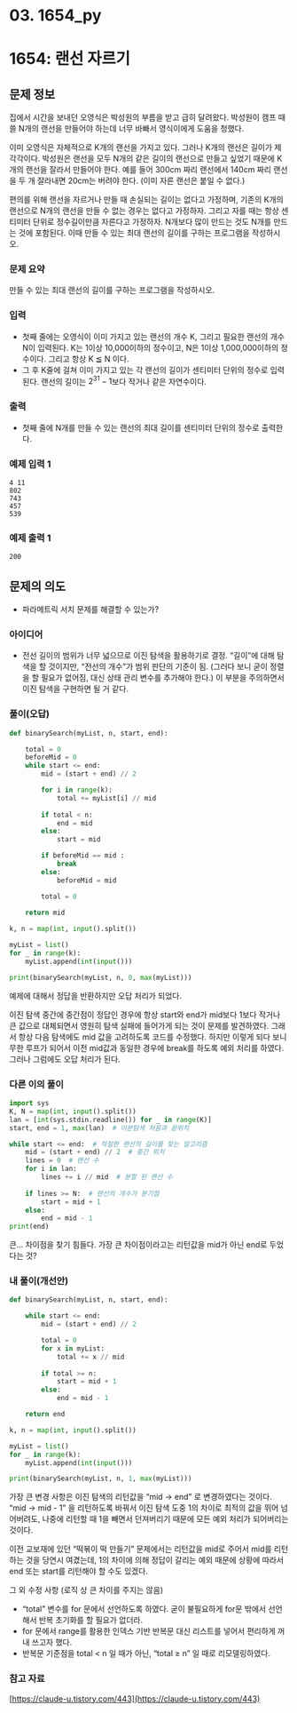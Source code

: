 # 03. 1654_py

# 1654: 랜선 자르기

## 문제 정보

집에서 시간을 보내던 오영식은 박성원의 부름을 받고 급히 달려왔다. 박성원이 캠프 때 쓸 N개의 랜선을 만들어야 하는데 너무 바빠서 영식이에게 도움을 청했다.

이미 오영식은 자체적으로 K개의 랜선을 가지고 있다. 그러나 K개의 랜선은 길이가 제각각이다. 박성원은 랜선을 모두 N개의 같은 길이의 랜선으로 만들고 싶었기 때문에 K개의 랜선을 잘라서 만들어야 한다. 예를 들어 300cm 짜리 랜선에서 140cm 짜리 랜선을 두 개 잘라내면 20cm는 버려야 한다. (이미 자른 랜선은 붙일 수 없다.)

편의를 위해 랜선을 자르거나 만들 때 손실되는 길이는 없다고 가정하며, 기존의 K개의 랜선으로 N개의 랜선을 만들 수 없는 경우는 없다고 가정하자. 그리고 자를 때는 항상 센티미터 단위로 정수길이만큼 자른다고 가정하자. N개보다 많이 만드는 것도 N개를 만드는 것에 포함된다. 이때 만들 수 있는 최대 랜선의 길이를 구하는 프로그램을 작성하시오.

### 문제 요약

만들 수 있는 최대 랜선의 길이를 구하는 프로그램을 작성하시오.

### 입력

- 첫째 줄에는 오영식이 이미 가지고 있는 랜선의 개수 K, 그리고 필요한 랜선의 개수 N이 입력된다. K는 1이상 10,000이하의 정수이고, N은 1이상 1,000,000이하의 정수이다. 그리고 항상 K ≦ N 이다.
- 그 후 K줄에 걸쳐 이미 가지고 있는 각 랜선의 길이가 센티미터 단위의 정수로 입력된다. 랜선의 길이는 $2^{31}-1$보다 작거나 같은 자연수이다.

### 출력

- 첫째 줄에 N개를 만들 수 있는 랜선의 최대 길이를 센티미터 단위의 정수로 출력한다.

### 예제 입력 1

```
4 11
802
743
457
539
```

### 예제 출력 1

```
200
```

## 문제의 의도

- 파라메트릭 서치 문제를 해결할 수 있는가?

### 아이디어

- 전선 길이의 범위가 너무 넓으므로 이진 탐색을 활용하기로 결정. “길이”에 대해 탐색을 할 것이지만, “전선의 개수”가 범위 판단의 기준이 됨. (그러다 보니 굳이 정렬을 할 필요가 없어짐, 대신 상태 관리 변수를 추가해야 한다.) 이 부분을 주의하면서 이진 탐색을 구현하면 될 거 같다.

### 풀이(오답)

```python
def binarySearch(myList, n, start, end):

    total = 0
    beforeMid = 0
    while start <= end:
        mid = (start + end) // 2

        for i in range(k):
            total += myList[i] // mid
            
        if total < n:
            end = mid
        else:
            start = mid          

        if beforeMid == mid :
            break
        else:
            beforeMid = mid

        total = 0
          
    return mid        

k, n = map(int, input().split())

myList = list()
for _ in range(k):
    myList.append(int(input()))

print(binarySearch(myList, n, 0, max(myList)))
```

예제에 대해서 정답을 반환하지만 오답 처리가 되었다.

이진 탐색 중간에 중간점이 정답인 경우에 항상 start와 end가 mid보다 1보다 작거나 큰 값으로 대체되면서 영원히 탐색 실패에 들어가게 되는 것이 문제를 발견하였다. 그래서 항상 다음 탐색에도 mid 값을 고려하도록 코드를 수정했다. 하지만 이렇게 되다 보니 무한 루프가 되어서 이전 mid값과 동일한 경우에 break를 하도록 예외 처리를 하였다. 그러나 그럼에도 오답 처리가 된다.

### 다른 이의 풀이

```python
import sys
K, N = map(int, input().split())
lan = [int(sys.stdin.readline()) for _ in range(K)]
start, end = 1, max(lan)  # 이분탐색 처음과 끝위치

while start <= end:  # 적절한 랜선의 길이를 찾는 알고리즘
    mid = (start + end) // 2  # 중간 위치
    lines = 0  # 랜선 수
    for i in lan:
        lines += i // mid  # 분할 된 랜선 수
        
    if lines >= N:  # 랜선의 개수가 분기점
        start = mid + 1
    else:
        end = mid - 1
print(end)
```

큰… 차이점을 찾기 힘들다. 가장 큰 차이점이라고는 리턴값을 mid가 아닌 end로 두었다는 것?

### 내 풀이(개선안)

```python
def binarySearch(myList, n, start, end):

    while start <= end:
        mid = (start + end) // 2

        total = 0
        for x in myList:
            total += x // mid
            
        if total >= n:
            start = mid + 1
        else:
            end = mid - 1 

    return end     

k, n = map(int, input().split())

myList = list()
for _ in range(k):
    myList.append(int(input()))

print(binarySearch(myList, n, 1, max(myList)))
```

가장 큰 변경 사항은 이진 탐색의 리턴값을 “mid → end” 로 변경하였다는 것이다. “mid → mid - 1” 을 리턴하도록 바꿔서 이진 탐색 도중 1의 차이로 최적의 값을 뛰어 넘어버려도, 나중에 리턴할 때 1을 빼면서 던져버리기 때문에 모든 예외 처리가 되어버리는 것이다.

이전 교보재에 있던 “떡볶이 떡 만들기” 문제에서는 리턴값을 mid로 주어서 mid를 리턴하는 것을 당연시 여겼는데, 1의 차이에 의해 정답이 갈리는 예외 때문에 상황에 따라서end 또는 start를 리턴해야 할 수도 있겠다.

그 외 수정 사항 (로직 상 큰 차이를 주지는 않음)

- “total” 변수를 for 문에서 선언하도록 하였다. 굳이 불필요하게 for문 밖에서 선언해서 반복 초기화를 할 필요가 없더라.
- for 문에서 range를 활용한 인덱스 기반 반복문 대신 리스트를 넣어서 편리하게 꺼내 쓰고자 했다.
- 반복문 기준점을 total < n 일 때가 아닌, “total ≥ n” 일 때로 리모델링하였다.

### 참고 자료

[https://claude-u.tistory.com/443](https://claude-u.tistory.com/443)